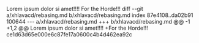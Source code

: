 Lorem ipsum dolor si amet!!!!
For the Horde!!!
diff --git a/xhlavacd/rebasing.md b/xhlavacd/rebasing.md
index 87e4108..da02b91 100644
--- a/xhlavacd/rebasing.md
+++ b/xhlavacd/rebasing.md
@@ -1 +1,2 @@
 Lorem ipsum dolor si amet!!!!
+For the Horde!!!
ce1d63d65e000e6c87fe17a0600c4b4d462ea92c
